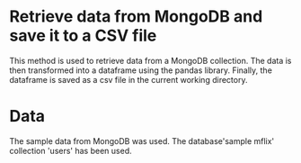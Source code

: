 # Retrieve data from MongoDB and save it to a CSV file
This method is used to retrieve data from a MongoDB collection. The data is then transformed into a dataframe using the pandas library. Finally, the dataframe is saved as a csv file in the current working directory.

# Data 
The sample data from MongoDB was used. The database'sample mflix' collection 'users' has been used.
